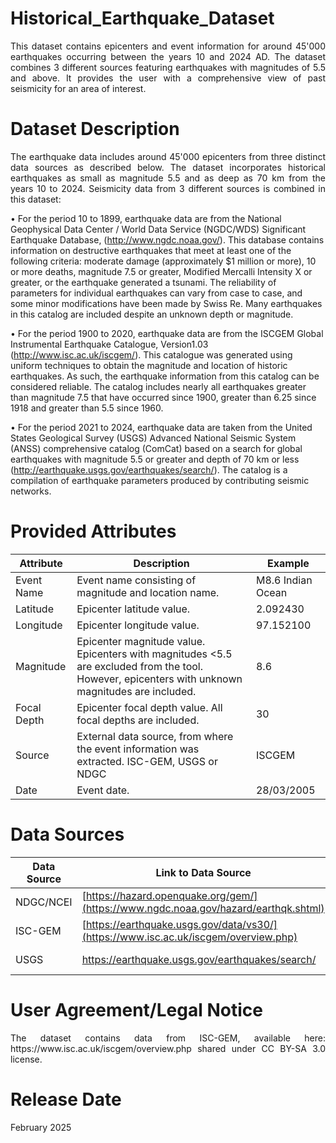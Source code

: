 # Historical_Earthquake_Dataset
<p align="justify">
This dataset contains epicenters and event information for around 45'000 earthquakes occurring between the years 10 and 2024 AD. The dataset combines 3 different sources featuring earthquakes with magnitudes of 5.5 and above. It provides the user with a comprehensive view of past seismicity for an area of interest.
</p>

# Dataset Description
<p align="justify">
The earthquake data includes around 45'000 epicenters from three distinct data sources as described below. The dataset incorporates historical earthquakes as small as magnitude 5.5 and as deep as 70 km from the years 10 to 2024.
Seismicity data from 3 different sources is combined in this dataset:
  
•	For the period 10 to 1899, earthquake data are from the National Geophysical Data Center / World Data Service (NGDC/WDS) Significant Earthquake Database, (http://www.ngdc.noaa.gov/). This database contains information on destructive earthquakes that meet at least one of the following criteria: moderate damage (approximately $1 million or more), 10 or more deaths, magnitude 7.5 or greater, Modified Mercalli Intensity X or greater, or the earthquake generated a tsunami. The reliability of parameters for individual earthquakes can vary from case to case, and some minor modifications have been made by Swiss Re. Many earthquakes in this catalog are included despite an unknown depth or magnitude. 

•	For the period 1900 to 2020, earthquake data are from the ISCGEM Global Instrumental Earthquake Catalogue, Version1.03 (http://www.isc.ac.uk/iscgem/). This catalogue was generated using uniform techniques to obtain the magnitude and location of historic earthquakes. As such, the earthquake information from this catalog can be considered reliable. The catalog includes nearly all earthquakes greater than magnitude 7.5 that have occurred since 1900, greater than 6.25 since 1918 and greater than 5.5 since 1960. 

•	For the period 2021 to 2024, earthquake data are taken from the United States Geological Survey (USGS) Advanced National Seismic System (ANSS) comprehensive catalog (ComCat) based on a search for global earthquakes with magnitude 5.5 or greater and depth of 70 km or less (http://earthquake.usgs.gov/earthquakes/search/). The catalog is a compilation of earthquake parameters produced by contributing seismic networks.
</p>

# Provided Attributes

Attribute | Description | Example |
--- | --- | --- | 
Event Name|Event name consisting of magnitude and location name.|M8.6 Indian Ocean|
Latitude|Epicenter latitude value.|2.092430|
Longitude|Epicenter longitude value.|97.152100|
Magnitude|Epicenter magnitude value. Epicenters with magnitudes <5.5 are excluded from the tool. However, epicenters with unknown magnitudes are included.|8.6|
Focal Depth|Epicenter focal depth value. All focal depths are included.|30|
Source|External data source, from where the event information was extracted. ISC-GEM, USGS or NDGC|ISCGEM|
Date|Event date.|28/03/2005|




# Data Sources

Data Source | Link to Data Source | Vintage |
--- | --- | --- | 
NDGC/NCEI| [https://hazard.openquake.org/gem/](https://www.ngdc.noaa.gov/hazard/earthqk.shtml) | 0010 - 1899 |
ISC-GEM| [https://earthquake.usgs.gov/data/vs30/](https://www.isc.ac.uk/iscgem/overview.php) | 1900 - 2020 |
USGS| https://earthquake.usgs.gov/earthquakes/search/| 2021 - 2024 |

# User Agreement/Legal Notice

<p align="justify">
The dataset contains data from ISC-GEM, available here: https://www.isc.ac.uk/iscgem/overview.php shared under CC BY-SA 3.0 license.

# Release Date

February 2025
